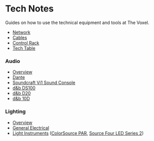 # Tech Notes

Guides on how to use the technical equipment and tools at The Voxel.

- [Network](network.md)
- [Cables](cables.md)
- [Control Rack](rack.md)
- [Tech Table](tech-table.md)

### Audio

- [Overview](audio-overview.md)
- [Dante](audio-dante.md)
- [Soundcraft Vi1 Sound Console](audio-console.md)
- [d&b DS100](audio-ds100.md)
- [d&b D20](audio-d20.md)
- [d&b 10D](audio-10d.md)

### Lighting

- [Overview](lx-overview.md)
- [General Electrical](electrical.md)
- [Light Instruments](lx-instruments.md) ([ColorSource PAR](lx-colorsource-par.md), [Source Four LED Series 2](lx-series-2.md))
